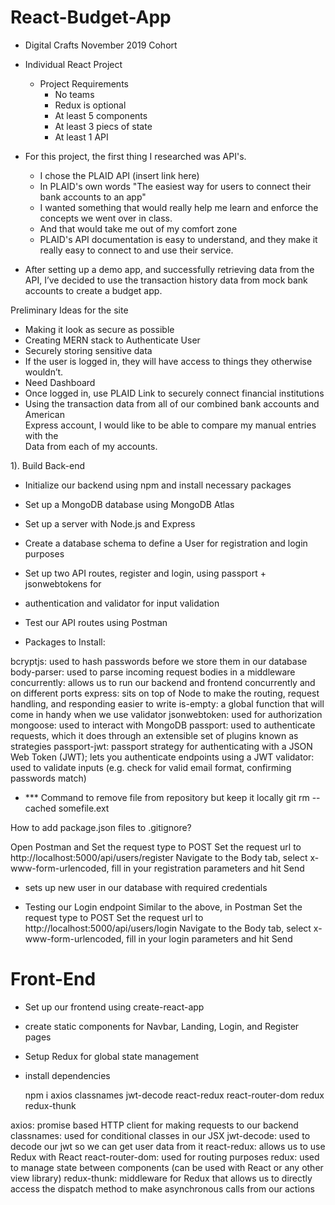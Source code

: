 # React-Budget-App
 
- Digital Crafts November 2019 Cohort
 
- Individual React Project
   - Project Requirements
       - No teams
       - Redux is optional
       - At least 5 components
       - At least 3 piecs of state
       - At least 1 API
 
- For this project, the first thing I researched was API's.
   - I chose the PLAID API (insert link here)
   - In PLAID's own words "The easiest way for users to connect their bank accounts to 
an app"
   - I wanted something that would really help me learn and enforce the concepts we 
went over in class.
   - And that would take me out of my comfort zone
   - PLAID's API documentation is easy to understand, and they make it really easy to 
connect to and use their service.
 
- After setting up a demo app, and successfully retrieving data from the API, I’ve 
decided to use the transaction history data from mock bank accounts to create a 
budget app.
 
Preliminary Ideas for the site
- Making it look as secure as possible
- Creating MERN stack to Authenticate User
- Securely storing sensitive data
- If the user is logged in, they will have access to things they otherwise wouldn’t.
- Need Dashboard
- Once logged in, use PLAID Link to securely connect financial institutions
- Using the transaction data from all of our combined bank accounts and American 	
	Express account, I would like to be able to compare my manual entries with the 	
	Data from each of my accounts. 
 
 
 
1). Build Back-end
- Initialize our backend using npm and install necessary packages
- Set up a MongoDB database using MongoDB Atlas
- Set up a server with Node.js and Express
- Create a database schema to define a User for registration and login purposes
- Set up two API routes, register and login, using passport + jsonwebtokens for
- authentication and validator for input validation
- Test our API routes using Postman
 
- Packages to Install:

bcryptjs: used to hash passwords before we store them in our database
body-parser: used to parse incoming request bodies in a middleware
concurrently: allows us to run our backend and frontend concurrently and on 
different ports
express: sits on top of Node to make the routing, request handling, and 
responding easier to write
is-empty: a global function that will come in handy when we use validator
jsonwebtoken: used for authorization
mongoose: used to interact with MongoDB
passport: used to authenticate requests, which it does through an extensible 
set of plugins known as strategies
passport-jwt: passport strategy for authenticating with a JSON Web Token (JWT); 
lets you authenticate endpoints using a JWT
validator: used to validate inputs (e.g. check for valid email format, 
confirming passwords match)
 
 
 - *** Command to remove file from repository but keep it locally
    git rm --cached somefile.ext

How to add package.json files to .gitignore?
 

Open Postman and
Set the request type to POST
Set the request url to http://localhost:5000/api/users/register
Navigate to the Body tab, select x-www-form-urlencoded, fill in your registration parameters and hit Send

- sets up new user in our database with required credentials

- Testing our Login endpoint
Similar to the above, in Postman
Set the request type to POST
Set the request url to http://localhost:5000/api/users/login
Navigate to the Body tab, select x-www-form-urlencoded, fill in your login parameters and hit Send


# Front-End
- Set up our frontend using create-react-app
- create static components for Navbar, Landing, Login, and Register pages
- Setup Redux for global state management

- install dependencies
   
   npm i axios classnames jwt-decode react-redux react-router-dom redux redux-thunk

axios: promise based HTTP client for making requests to our backend
classnames: used for conditional classes in our JSX
jwt-decode: used to decode our jwt so we can get user data from it
react-redux: allows us to use Redux with React
react-router-dom: used for routing purposes
redux: used to manage state between components (can be used with React or any other view library)
redux-thunk: middleware for Redux that allows us to directly access the dispatch method to make asynchronous calls from our actions
 



